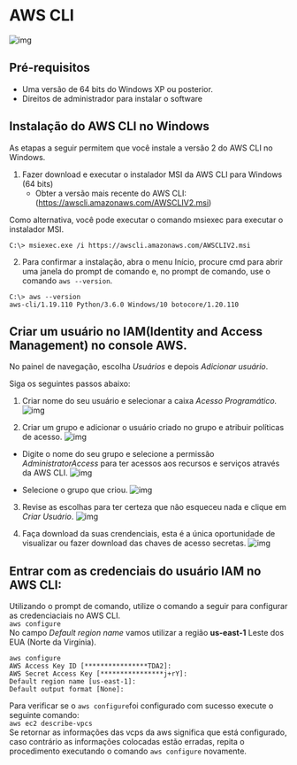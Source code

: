 # AWS CLI
![img](./IMG/awscli.png)

## Pré-requisitos

- Uma versão de 64 bits do Windows XP ou posterior.
- Direitos de administrador para instalar o software 

## Instalação do AWS CLI no Windows

As etapas a seguir permitem que você instale a versão 2 do AWS CLI no Windows.

1. Fazer download e executar o instalador MSI da AWS CLI para Windows (64 bits)
    - Obter a versão mais recente do AWS CLI: (https://awscli.amazonaws.com/AWSCLIV2.msi)

Como alternativa, você pode executar o comando msiexec para executar o instalador MSI.
```
C:\> msiexec.exe /i https://awscli.amazonaws.com/AWSCLIV2.msi

```
2. Para confirmar a instalação, abra o menu Início, procure cmd para abrir uma janela do prompt de comando e, no prompt de comando, use o comando ``` aws --version ```.

```
C:\> aws --version
aws-cli/1.19.110 Python/3.6.0 Windows/10 botocore/1.20.110
```

## Criar um usuário no IAM(Identity and Access Management) no console AWS.

No painel de navegação, escolha *Usuários* e depois *Adicionar usuário*.

Siga os seguintes passos abaixo:

1. Criar nome do seu usuário e selecionar a caixa *Acesso Programático.*
![img](./IMG/add_iam.png)

2. Criar um grupo e adicionar o usuário criado no grupo e atribuir políticas de acesso.
![img](./IMG/create_group_iam.png)

- Digite o nome do seu grupo e selecione a permissão *AdministratorAccess* para ter acessos aos recursos e serviços através da AWS CLI. 
![img](./IMG/create_group_iam2.png)

- Selecione o grupo que criou.
![img](./IMG/create_group_iam3.png)

3. Revise as escolhas para ter certeza que não esqueceu nada e clique em *Criar Usuário*.
![img](./IMG/create_user_iam.png)

4. Faça download da suas crendenciais, esta é a única oportunidade de visualizar ou fazer download das chaves de acesso secretas.
![img](./IMG/iam_keys_acess.png)

## Entrar com as credenciais do usuário IAM no AWS CLI:
Utilizando o prompt de comando, utilize o comando a seguir para configurar as credenciaciais no AWS CLI.<br>
`aws configure`<br>
No campo *Default region name* vamos utilizar a região **us-east-1** Leste dos EUA (Norte da Virgínia).

```
aws configure
AWS Access Key ID [****************TDA2]:
AWS Secret Access Key [****************j+rY]:
Default region name [us-east-1]:
Default output format [None]:
```
Para verificar se o `aws configure`foi configurado com sucesso execute o seguinte comando: <br>
`aws ec2 describe-vpcs` <br>
Se retornar as informações das vcps da aws significa que está configurado, caso contrário as informações colocadas estão erradas, repita o procedimento executando o comando `aws configure` novamente.








